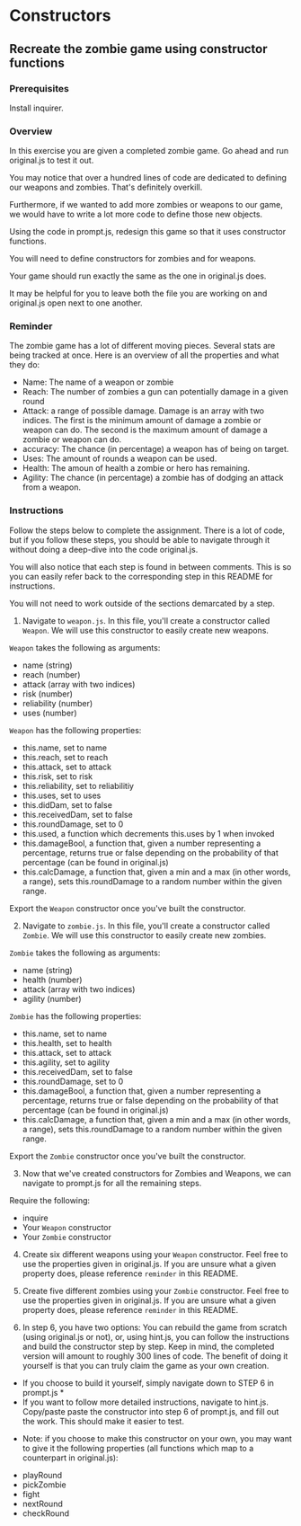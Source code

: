 # Constructors

## Recreate the zombie game using constructor functions

### Prerequisites
Install inquirer.

### Overview
In this exercise you are given a completed zombie game. Go ahead and run original.js to test it out.

You may notice that over a hundred lines of code are dedicated to defining our weapons and zombies. That's definitely overkill.

Furthermore, if we wanted to add more zombies or weapons to our game, we would have to write a lot more code to define those new objects.

Using the code in prompt.js, redesign this game so that it uses constructor functions. 

You will need to define constructors for zombies and for weapons.

Your game should run exactly the same as the one in original.js does.

It may be helpful for you to leave both the file you are working on and original.js open next to one another.

### Reminder
The zombie game has a lot of different moving pieces. Several stats are being tracked at once. Here is an overview of all the properties and what they do:
- Name: The name of a weapon or zombie
- Reach: The number of zombies a gun can potentially damage in a given round
- Attack: a range of possible damage. Damage is an array with two indices. The first is the minimum amount of damage a zombie or weapon can do. The second is the maximum amount of damage a zombie or weapon can do. 
- accuracy: The chance (in percentage) a weapon has of being on target.
- Uses: The amount of rounds a weapon can be used.
- Health: The amoun of health a zombie or hero has remaining.
- Agility: The chance (in percentage) a zombie has of dodging an attack from a weapon.


### Instructions
Follow the steps below to complete the assignment. There is a lot of code, but if you follow these steps, you should be able to navigate through it without doing a deep-dive into the code original.js.

You will also notice that each step is found in between comments. This is so you can easily refer back to the corresponding step in this README for instructions. 

You will not need to work outside of the sections demarcated by a step.

1. Navigate to `weapon.js`. In this file, you'll create a constructor called `Weapon`. We will use this constructor to easily create new weapons.

`Weapon` takes the following as arguments:
- name (string)
- reach (number)
- attack (array with two indices)
- risk (number)
- reliability (number)
- uses (number)

`Weapon` has the following properties:
- this.name, set to name 
- this.reach, set to reach
- this.attack, set to attack
- this.risk, set to risk
- this.reliability, set to reliabilitiy
- this.uses, set to uses
- this.didDam, set to false
- this.receivedDam, set to false
- this.roundDamage, set to 0
- this.used, a function which decrements this.uses by 1 when invoked
- this.damageBool, a function that, given a number representing a percentage, returns true or false depending on the probability of that percentage (can be found in original.js)
- this.calcDamage, a function that, given a min and a max (in other words, a range), sets this.roundDamage to a random number within the given range. 

Export the `Weapon` constructor once you've built the constructor.

2. Navigate to `zombie.js`. In this file, you'll create a constructor called `Zombie`. We will use this constructor to easily create new zombies.

`Zombie` takes the following as arguments:
- name (string)
- health (number)
- attack (array with two indices)
- agility (number)


`Zombie` has the following properties:
- this.name, set to name 
- this.health, set to health
- this.attack, set to attack
- this.agility, set to agility
- this.receivedDam, set to false
- this.roundDamage, set to 0
- this.damageBool, a function that, given a number representing a percentage, returns true or false depending on the probability of that percentage (can be found in original.js)
- this.calcDamage, a function that, given a min and a max (in other words, a range), sets this.roundDamage to a random number within the given range. 

Export the `Zombie` constructor once you've built the constructor.

3. Now that we've created constructors for Zombies and Weapons, we can navigate to prompt.js for all the remaining steps.

Require the following:
- inquire
- Your `Weapon` constructor
- Your `Zombie` constructor

4. Create six different weapons using your `Weapon` constructor. Feel free to use the properties given in original.js. If you are unsure what a given property does, please reference `reminder` in this README.

5. Create five different zombies using your `Zombie` constructor. Feel free to use the properties given in original.js. If you are unsure what a given property does, please reference `reminder` in this README.

6. In step 6, you have two options: You can rebuild the game from scratch (using original.js or not), or, using hint.js, you can follow the instructions and build the constructor step by step.
Keep in mind, the completed version will amount to roughly 300 lines of code. The benefit of doing it yourself is that you can truly claim the game as your own creation.  
- If you choose to build it yourself, simply navigate down to STEP 6 in prompt.js * 
- If you want to follow more detailed instructions, navigate to hint.js. Copy/paste paste the constructor into step 6 of prompt.js, and fill out the work. This should make it easier to test.

* Note: if you choose to make this constructor on your own, you may want to give it the following properties (all functions which map to a counterpart in original.js):
- playRound
- pickZombie
- fight
- nextRound
- checkRound